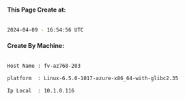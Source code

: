 
   
#### This Page Create at:

```bash

2024-04-09 - 16:54:56 UTC

```

#### Create By Machine:

```bash

Host Name : fv-az768-203

platform  : Linux-6.5.0-1017-azure-x86_64-with-glibc2.35

Ip Local  : 10.1.0.116

```

